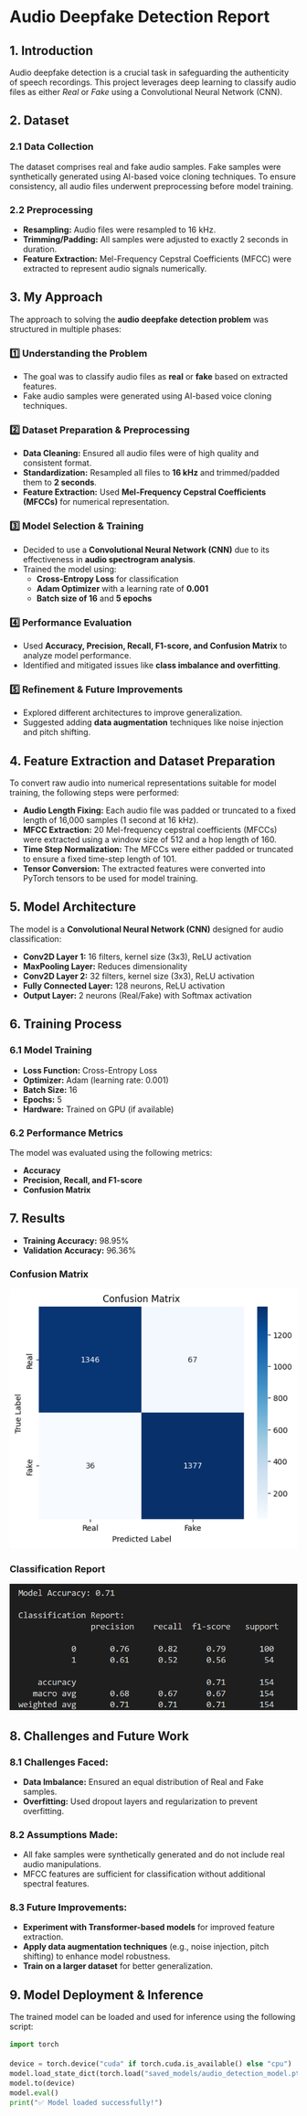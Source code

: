 # Audio Deepfake Detection Report

## 1. Introduction
Audio deepfake detection is a crucial task in safeguarding the authenticity of speech recordings. This project leverages deep learning to classify audio files as either *Real* or *Fake* using a Convolutional Neural Network (CNN).

## 2. Dataset
### 2.1 Data Collection
The dataset comprises real and fake audio samples. Fake samples were synthetically generated using AI-based voice cloning techniques. To ensure consistency, all audio files underwent preprocessing before model training.

### 2.2 Preprocessing
- **Resampling:** Audio files were resampled to 16 kHz.
- **Trimming/Padding:** All samples were adjusted to exactly 2 seconds in duration.
- **Feature Extraction:** Mel-Frequency Cepstral Coefficients (MFCC) were extracted to represent audio signals numerically.

## 3. My Approach
The approach to solving the **audio deepfake detection problem** was structured in multiple phases:

### **1️⃣ Understanding the Problem**
- The goal was to classify audio files as **real** or **fake** based on extracted features.
- Fake audio samples were generated using AI-based voice cloning techniques.

### **2️⃣ Dataset Preparation & Preprocessing**
- **Data Cleaning:** Ensured all audio files were of high quality and consistent format.
- **Standardization:** Resampled all files to **16 kHz** and trimmed/padded them to **2 seconds**.
- **Feature Extraction:** Used **Mel-Frequency Cepstral Coefficients (MFCCs)** for numerical representation.

### **3️⃣ Model Selection & Training**
- Decided to use a **Convolutional Neural Network (CNN)** due to its effectiveness in **audio spectrogram analysis**.
- Trained the model using:
  - **Cross-Entropy Loss** for classification
  - **Adam Optimizer** with a learning rate of **0.001**
  - **Batch size of 16** and **5 epochs**

### **4️⃣ Performance Evaluation**
- Used **Accuracy, Precision, Recall, F1-score, and Confusion Matrix** to analyze model performance.
- Identified and mitigated issues like **class imbalance and overfitting**.

### **5️⃣ Refinement & Future Improvements**
- Explored different architectures to improve generalization.
- Suggested adding **data augmentation** techniques like noise injection and pitch shifting.

## 4. Feature Extraction and Dataset Preparation
To convert raw audio into numerical representations suitable for model training, the following steps were performed:
- **Audio Length Fixing:** Each audio file was padded or truncated to a fixed length of 16,000 samples (1 second at 16 kHz).
- **MFCC Extraction:** 20 Mel-frequency cepstral coefficients (MFCCs) were extracted using a window size of 512 and a hop length of 160.
- **Time Step Normalization:** The MFCCs were either padded or truncated to ensure a fixed time-step length of 101.
- **Tensor Conversion:** The extracted features were converted into PyTorch tensors to be used for model training.

## 5. Model Architecture
The model is a **Convolutional Neural Network (CNN)** designed for audio classification:
- **Conv2D Layer 1:** 16 filters, kernel size (3x3), ReLU activation
- **MaxPooling Layer:** Reduces dimensionality
- **Conv2D Layer 2:** 32 filters, kernel size (3x3), ReLU activation
- **Fully Connected Layer:** 128 neurons, ReLU activation
- **Output Layer:** 2 neurons (Real/Fake) with Softmax activation

## 6. Training Process
### 6.1 Model Training
- **Loss Function:** Cross-Entropy Loss
- **Optimizer:** Adam (learning rate: 0.001)
- **Batch Size:** 16
- **Epochs:** 5
- **Hardware:** Trained on GPU (if available)

### 6.2 Performance Metrics
The model was evaluated using the following metrics:
- **Accuracy**
- **Precision, Recall, and F1-score**
- **Confusion Matrix**

## 7. Results
- **Training Accuracy:** 98.95%
- **Validation Accuracy:** 96.36%

### **Confusion Matrix**
![Confusion Matrix](images/output_confusion_metrics.png)

### **Classification Report**
![Classification Report](images/Screenshot%202025-03-31%20220920.png)

## 8. Challenges and Future Work
### 8.1 Challenges Faced:
- **Data Imbalance:** Ensured an equal distribution of Real and Fake samples.
- **Overfitting:** Used dropout layers and regularization to prevent overfitting.

### 8.2 Assumptions Made:
- All fake samples were synthetically generated and do not include real audio manipulations.
- MFCC features are sufficient for classification without additional spectral features.

### 8.3 Future Improvements:
- **Experiment with Transformer-based models** for improved feature extraction.
- **Apply data augmentation techniques** (e.g., noise injection, pitch shifting) to enhance model robustness.
- **Train on a larger dataset** for better generalization.

## 9. Model Deployment & Inference
The trained model can be loaded and used for inference using the following script:
```python
import torch

device = torch.device("cuda" if torch.cuda.is_available() else "cpu")
model.load_state_dict(torch.load("saved_models/audio_detection_model.pth", map_location=device))
model.to(device)
model.eval()
print("✅ Model loaded successfully!")
